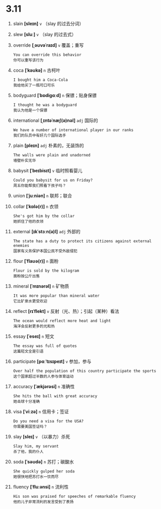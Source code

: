 # 3.11

1. slain **[sleɪn]** `v` （slay 的过去分词）

2. slew **[sluː]** `v` （slay 的过去式）

3. override **[ˌəʊvəˈraɪd]** `v` 覆盖；重写

   ```
   You can override this behavior
   你可以重写该行为
   ```

4. coca **[ˈkəʊkə]** `n` 古柯叶

   ```
   I bought him a Coca-Cola
   我给他买了一瓶可口可乐
   ```

5. bodyguard **[ˈbɒdiɡɑːd]** `n` 保镖；贴身保镖

   ```
   I thought he was a bodyguard
   我认为他是一个保镖
   ```

6. international **[ˌɪntəˈnæʃ(ə)nəl]** `adj` 国际的

   ```
   We have a number of international player in our ranks
   我们的队员中有好几个国际选手
   ```

7. plain **[pleɪn]** `adj` 朴素的，无装饰的

   ```
   The walls were plain and unadorned
   墙壁朴实无华
   ```

8. babysit **[ˈbeɪbisɪt]** `v` 临时照看婴儿

   ```
   Could you babysit for us on Friday?
   周五你能帮我们照看下孩子吗？
   ```

9. union **[ˈjuːniən]** `n` 联邦；联合

10. collar **[ˈkɒlə(r)]** `n` 衣领

    ```
    She's got him by the collar
    她抓住了他的衣领
    ```

11. external **[ɪkˈstɜːn(ə)l]** `adj` 外部的

    ```
    The state has a duty to protect its citizens against external enemies
    国家有义务保护本国公民不受外敌侵犯
    ```

12. flour **[ˈflaʊə(r)]** `n` 面粉

    ```
    Flour is sold by the kilogram
    面粉按公斤出售
    ```

13. mineral **[ˈmɪnərəl]** `n` 矿物质

    ```
    It was more popular than mineral water
    它比矿泉水更受欢迎
    ```

14. reflect **[rɪˈflekt]** `v` 反射（光、热）；引起（某种）看法

    ```
    The ocean would reflect more heat and light
    海洋会反射更多的光和热
    ```

15. essay **[ˈeseɪ]** `n` 短文

    ```
    The essay was full of quotes
    这篇短文全是引语
    ```

16. participate **[pɑːˈtɪsɪpeɪt]** `v` 参加，参与

    ```
    Over half the population of this country participate the sports
    这个国家超过半数的人参与体育运动
    ```

17. accuracy **[ˈækjərəsi]** `n` 准确性

    ```
    She hits the ball with great accuracy
    她击球十分准确
    ```

18. visa **[ˈviːzə]** `n` 信用卡；签证

    ```
    Do you need a visa for the USA?
    你需要美国签证吗？
    ```

19. slay **[sleɪ]** `v` （以暴力）杀死

    ```
    Slay him, my servant
    杀了他，我的仆人
    ```

20. soda **[ˈsəʊdə]** `n` 苏打；碳酸水

    ```
    She quickly gulped her soda
    她很快地把苏打水一饮而尽
    ```

21. fluency **[ˈfluːənsi]** `n` 流利性
    ```
    His son was praised for speeches of remarkable fluency
    他的儿子非常流利的发言受到了表扬
    ```
